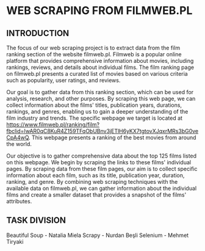 # WEB SCRAPING FROM FILMWEB.PL #

## INTRODUCTION ##

The focus of our web scraping project is to extract data from the film ranking section of the website filmweb.pl. Filmweb is a popular online platform that provides comprehensive information about movies, including rankings, reviews, and details about individual films. The film ranking page on filmweb.pl presents a curated list of movies based on various criteria such as popularity, user ratings, and reviews.  

Our goal is to gather data from this ranking section, which can be used for analysis, research, and other purposes. By scraping this web page, we can collect information about the films' titles, publication years, durations, rankings, and genres, enabling us to gain a deeper understanding of the film industry and trends. The specific webpage we target is located at https://www.filmweb.pl/ranking/film?fbclid=IwAR0qC8KuR4Z159TFqObUBnv3jETlH6yKX7tgtovXJqxrMRs3bG0veCpA4wQ. This webpage presents a ranking of the best movies from around the world. 

Our objective is to gather comprehensive data about the top 125 films listed on this webpage. We begin by scraping the links to these films' individual pages. By scraping data from these film pages, our aim is to collect specific information about each film, such as its title, publication year, duration, ranking, and genre. By combining web scraping techniques with the available data on filmweb.pl, we can gather information about the individual films and create a smaller dataset that provides a snapshot of the films' attributes. 

## TASK DIVISION ##

Beautiful Soup - Natalia Miela 
Scrapy - Nurdan Beşli 
Selenium - Mehmet Tiryaki 
